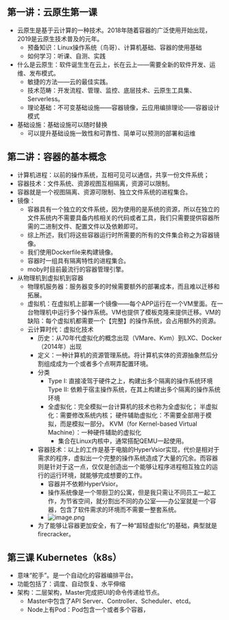 ## 第一讲：云原生第一课 
- 云原生是基于云计算的一种技术。2018年随着容器的广泛使用开始出现，2019是云原生技术普及的元年。
   - 预备知识：Linux操作系统（鸟哥）、计算机基础、容器的使用基础
   - 如何学习：听课、自测、实践
- 什么是云原生：软件诞生生在云上，长在云上——需要全新的软件开发、运维、发布模式。
   - 敏捷的方法——云的最佳实践。
   - 技术范畴：开发流程、管理、监控、底层技术、云原生工具集、Serverless。
   - 理论基础：不可变基础设施——容器镜像，云应用编排理论——容器设计模式
- 基础设施：基础设施可以随时替换
   - 可以提升基础设施一致性和可靠性、简单可以预测的部署和运维
## 第二讲：容器的基本概念

-   计算机进程：以前的操作系统，互相可见可以通信，共享一份文件系统；
   - 容器技术：文件系统、资源视图互相隔离，资源可以限制。 
   - 容器就是一个视图隔离、资源可限制、独立文件系统的进程集合。
- 镜像：
   - 容器具有一个独立的文件系统，因为使用的是系统的资源，所以在独立的文件系统内不需要具备内核相关的代码或者工具，我们只需要提供容器所需的二进制文件、配置文件以及依赖即可。
   - 综上所述，我们将这些容器运行时所需要的所有的文件集合称之为容器镜像。
   - 我们使用Dockerfile来构建镜像。
   - 容器时一组具有隔离特性的进程集合。
   - moby时目前最流行的容器管理引擎。
- 从物理机到虚拟机到容器
   - 物理机服务器：服务器变多的时候需要额外的部署成本，而且难以迁移和拓展。
   - 虚拟机：在虚拟机上部署一个镜像——每个APP运行在一个VM里面。在一台物理机中运行多个操作系统。VM也提供了模板克隆来提供迁移。VM的缺陷：每个虚拟机都需要一个【完整】的操作系统，会占用额外的资源。
   - 云计算时代：虚拟化技术
      - 历史：从70年代虚拟化的概念出现（VMare、Kvm）到LXC、Docker（2014年）出现
      - 定义：一种计算机的资源管理系统。将计算机实体的资源抽象然后分割组成成为一个或者多个点啊弄配置环境。
      - 分类
         - Type I: 直接凌驾于硬件之上，构建出多个隔离的操作系统环境
Type II: 依赖于宿主操作系统，在其上构建出多个隔离的操作系统环境
         - 全虚拟化：完全模拟一台计算机的技术也称为全虚拟化；
半虚拟化：需要修改系统内核；
硬件辅助虚拟化：不需要全部用于模拟，而是模拟一部分。
KVM（for Kernel-based Virtual Machine）：一种硬件辅助的虚拟化
            - 集合在Linux内核中，通常搭配QEMU一起使用。
      - 容器技术：以上的工作是基于电脑的HyperVsior实现，代价是相对于需求的程序，虚拟出一个完整的操作系统造成了大量的冗余。而容器则是针对于这一点，仅仅是创造出一个能够让程序进程相互独立的运行的运行环境，就能够完成想要的工作。
         - 容器并不依赖HyperVsior。
         - 操作系统像是一个带厨卫的公寓，但是我只需让不同员工一起工作，为节省空间，就分割出不同的办公室——办公室就是一个容器，包含了软件需求的环境而不需要一整套系统。
         - ![image.png](https://cdn.nlark.com/yuque/0/2023/png/34560010/1679714929183-62d4e8b5-4ece-48ba-b188-98d9ef6a70c8.png#averageHue=%23437980&clientId=ufc235c07-5b1c-4&from=paste&height=285&id=u327dfe95&name=image.png&originHeight=427&originWidth=1137&originalType=binary&ratio=1.5&rotation=0&showTitle=false&size=191875&status=done&style=none&taskId=u30d3da35-4632-4ef3-ab49-99d2bb57307&title=&width=758)
      - 为了能够让容器更加安全，有了一种“超轻虚拟化”的基础，典型就是firecracker。
## 第三课 Kubernetes（k8s）

- 意味“舵手”。是一个自动化的容器编排平台。
- 功能包括了：调度、自动恢复、水平伸缩
- 架构：二层架构，Master完成把UI的命令传递给节点。
   - Master中包含了API Server、Controller、Scheduler、etcd。
   - Node上有Pod：Pod包含一个或者多个容器，
